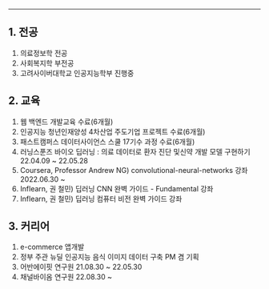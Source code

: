 
 <hr>

## 1. 전공
 1. 의료정보학 전공 <br> 
 2. 사회복지학 부전공 <br>
 3. 고려사이버대학교 인공지능학부 진행중 <br>
## 2. 교육 
 1. 웹 백엔드 개발교육 수료(6개월) <br>
 2. 인공지능 청년인재양성 4차산업 주도기업 프로젝트 수료(6개월) <br>
 3. 패스트캠퍼스 데이터사이언스 스쿨 17기수 과정 수료(6개월) <br>
 4. 러닝스푼즈 바이오 딥러닝 : 의료 데이터로 환자 진단 및신약 개발 모델 구현하기 22.04.09 ~ 22.05.28
 5. Coursera, Professor Andrew NG) convolutional-neural-networks 강좌 2022.06.30 ~ 
 6. Inflearn, 권 철민) 딥러닝 CNN 완벽 가이드 - Fundamental 강좌
 7. Inflearn, 권 철민) 딥러닝 컴퓨터 비전 완벽 가이드 강좌
 

## 3. 커리어
 1. e-commerce 앱개발 <br>
 2. 정부 주관 뉴딜 인공지능 음식 이미지 데이터 구축 PM 겸 기획<br>
 3. 어반에이핏 연구원 21.08.30 ~ 22.05.30
 4. 채널바이옴 연구원 22.08.30 ~ 
